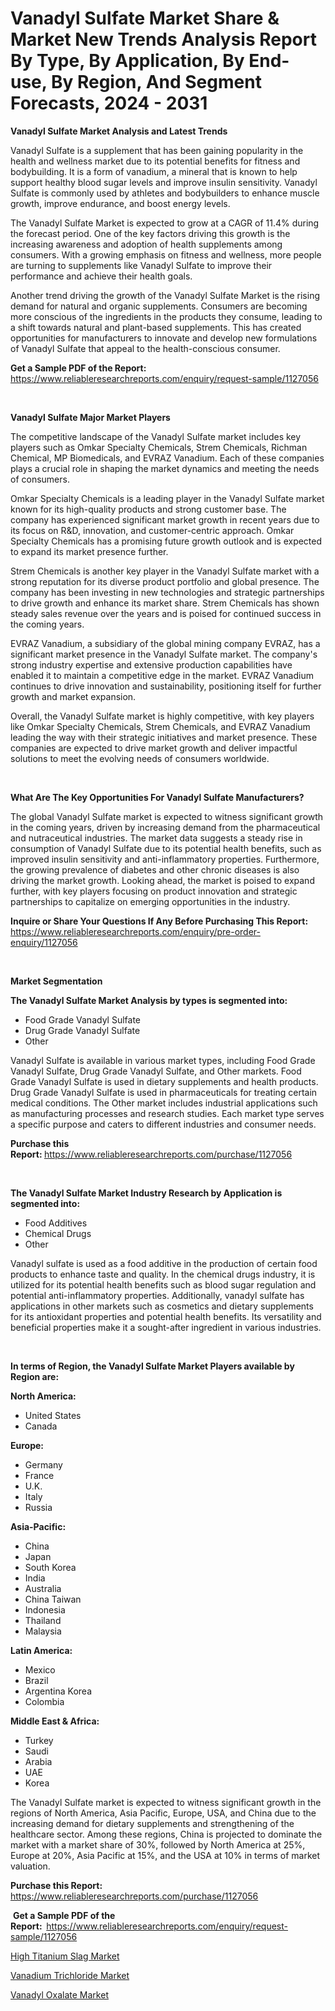 <p><h1>Vanadyl Sulfate Market Share & Market New Trends Analysis Report By Type, By Application, By End-use, By Region, And Segment Forecasts, 2024 - 2031</h1></p><p><strong>Vanadyl Sulfate Market Analysis and Latest Trends</strong></p>
<p><p>Vanadyl Sulfate is a supplement that has been gaining popularity in the health and wellness market due to its potential benefits for fitness and bodybuilding. It is a form of vanadium, a mineral that is known to help support healthy blood sugar levels and improve insulin sensitivity. Vanadyl Sulfate is commonly used by athletes and bodybuilders to enhance muscle growth, improve endurance, and boost energy levels.</p><p>The Vanadyl Sulfate Market is expected to grow at a CAGR of 11.4% during the forecast period. One of the key factors driving this growth is the increasing awareness and adoption of health supplements among consumers. With a growing emphasis on fitness and wellness, more people are turning to supplements like Vanadyl Sulfate to improve their performance and achieve their health goals.</p><p>Another trend driving the growth of the Vanadyl Sulfate Market is the rising demand for natural and organic supplements. Consumers are becoming more conscious of the ingredients in the products they consume, leading to a shift towards natural and plant-based supplements. This has created opportunities for manufacturers to innovate and develop new formulations of Vanadyl Sulfate that appeal to the health-conscious consumer.</p></p>
<p><strong>Get a Sample PDF of the Report:&nbsp;</strong> <a href="https://www.reliableresearchreports.com/enquiry/request-sample/1127056">https://www.reliableresearchreports.com/enquiry/request-sample/1127056</a></p>
<p>&nbsp;</p>
<p><strong>Vanadyl Sulfate Major Market Players</strong></p>
<p><p>The competitive landscape of the Vanadyl Sulfate market includes key players such as Omkar Specialty Chemicals, Strem Chemicals, Richman Chemical, MP Biomedicals, and EVRAZ Vanadium. Each of these companies plays a crucial role in shaping the market dynamics and meeting the needs of consumers.</p><p>Omkar Specialty Chemicals is a leading player in the Vanadyl Sulfate market known for its high-quality products and strong customer base. The company has experienced significant market growth in recent years due to its focus on R&D, innovation, and customer-centric approach. Omkar Specialty Chemicals has a promising future growth outlook and is expected to expand its market presence further.</p><p>Strem Chemicals is another key player in the Vanadyl Sulfate market with a strong reputation for its diverse product portfolio and global presence. The company has been investing in new technologies and strategic partnerships to drive growth and enhance its market share. Strem Chemicals has shown steady sales revenue over the years and is poised for continued success in the coming years.</p><p>EVRAZ Vanadium, a subsidiary of the global mining company EVRAZ, has a significant market presence in the Vanadyl Sulfate market. The company's strong industry expertise and extensive production capabilities have enabled it to maintain a competitive edge in the market. EVRAZ Vanadium continues to drive innovation and sustainability, positioning itself for further growth and market expansion.</p><p>Overall, the Vanadyl Sulfate market is highly competitive, with key players like Omkar Specialty Chemicals, Strem Chemicals, and EVRAZ Vanadium leading the way with their strategic initiatives and market presence. These companies are expected to drive market growth and deliver impactful solutions to meet the evolving needs of consumers worldwide.</p></p>
<p>&nbsp;</p>
<p><strong>What Are The Key Opportunities For Vanadyl Sulfate Manufacturers?</strong></p>
<p><p>The global Vanadyl Sulfate market is expected to witness significant growth in the coming years, driven by increasing demand from the pharmaceutical and nutraceutical industries. The market data suggests a steady rise in consumption of Vanadyl Sulfate due to its potential health benefits, such as improved insulin sensitivity and anti-inflammatory properties. Furthermore, the growing prevalence of diabetes and other chronic diseases is also driving the market growth. Looking ahead, the market is poised to expand further, with key players focusing on product innovation and strategic partnerships to capitalize on emerging opportunities in the industry.</p></p>
<p><strong>Inquire or Share Your Questions If Any Before Purchasing This Report:</strong> <a href="https://www.reliableresearchreports.com/enquiry/pre-order-enquiry/1127056">https://www.reliableresearchreports.com/enquiry/pre-order-enquiry/1127056</a></p>
<p>&nbsp;</p>
<p><strong>Market Segmentation</strong></p>
<p><strong>The Vanadyl Sulfate Market Analysis by types is segmented into:</strong></p>
<p><ul><li>Food Grade Vanadyl Sulfate</li><li>Drug Grade Vanadyl Sulfate</li><li>Other</li></ul></p>
<p><p>Vanadyl Sulfate is available in various market types, including Food Grade Vanadyl Sulfate, Drug Grade Vanadyl Sulfate, and Other markets. Food Grade Vanadyl Sulfate is used in dietary supplements and health products. Drug Grade Vanadyl Sulfate is used in pharmaceuticals for treating certain medical conditions. The Other market includes industrial applications such as manufacturing processes and research studies. Each market type serves a specific purpose and caters to different industries and consumer needs.</p></p>
<p><strong>Purchase this Report:&nbsp;</strong><a href="https://www.reliableresearchreports.com/purchase/1127056">https://www.reliableresearchreports.com/purchase/1127056</a></p>
<p>&nbsp;</p>
<p><strong>The Vanadyl Sulfate Market Industry Research by Application is segmented into:</strong></p>
<p><ul><li>Food Additives</li><li>Chemical Drugs</li><li>Other</li></ul></p>
<p><p>Vanadyl sulfate is used as a food additive in the production of certain food products to enhance taste and quality. In the chemical drugs industry, it is utilized for its potential health benefits such as blood sugar regulation and potential anti-inflammatory properties. Additionally, vanadyl sulfate has applications in other markets such as cosmetics and dietary supplements for its antioxidant properties and potential health benefits. Its versatility and beneficial properties make it a sought-after ingredient in various industries.</p></p>
<p>&nbsp;</p>
<p><strong>In terms of Region, the Vanadyl Sulfate Market Players available by Region are:</strong></p>
<p>
    <p> <strong> North America: </strong>
        <ul>
            <li>United States</li>
            <li>Canada</li>
        </ul>
        </p> 
    <p> <strong> Europe: </strong>
        <ul>
            <li>Germany</li>
            <li>France</li>
            <li>U.K.</li>
            <li>Italy</li>
            <li>Russia</li>
        </ul>
        </p> 
    <p> <strong> Asia-Pacific: </strong>
        <ul>
            <li>China</li>
            <li>Japan</li>
            <li>South Korea</li>
            <li>India</li>
            <li>Australia</li>
            <li>China Taiwan</li>
            <li>Indonesia</li>
            <li>Thailand</li>
            <li>Malaysia</li>
        </ul>
        </p> 
    <p> <strong> Latin America: </strong>
        <ul>
            <li>Mexico</li>
            <li>Brazil</li>
            <li>Argentina Korea</li>
            <li>Colombia</li>
        </ul>
        </p> 
    <p> <strong> Middle East & Africa: </strong>
        <ul>
            <li>Turkey</li>
            <li>Saudi</li>
            <li>Arabia</li>
            <li>UAE</li>
            <li>Korea</li>
        </ul>
    </p>
    </p>
<p><p>The Vanadyl Sulfate market is expected to witness significant growth in the regions of North America, Asia Pacific, Europe, USA, and China due to the increasing demand for dietary supplements and strengthening of the healthcare sector. Among these regions, China is projected to dominate the market with a market share of 30%, followed by North America at 25%, Europe at 20%, Asia Pacific at 15%, and the USA at 10% in terms of market valuation.</p></p>
<p><strong>Purchase this Report: </strong><a href="https://www.reliableresearchreports.com/purchase/1127056">https://www.reliableresearchreports.com/purchase/1127056</a></p>
<p>&nbsp;<strong>Get a Sample PDF of the Report:&nbsp;&nbsp;</strong><a href="https://www.reliableresearchreports.com/enquiry/request-sample/1127056">https://www.reliableresearchreports.com/enquiry/request-sample/1127056</a></p>
<p><strong></strong></p>
<p><p><a href="https://github.com/juancolorado15/Market-Research-Report-List-1/blob/main/high-titanium-slag-market.md">High Titanium Slag Market</a></p><p><a href="https://github.com/dx0328/Market-Research-Report-List-1/blob/main/vanadium-trichloride-market.md">Vanadium Trichloride Market</a></p><p><a href="https://github.com/Glendatilghmankmgz0rbhwpy/Market-Research-Report-List-1/blob/main/vanadyl-oxalate-market.md">Vanadyl Oxalate Market</a></p></p>